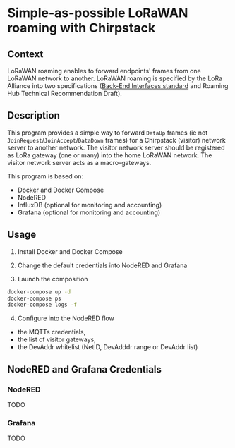 # Simple-as-possible LoRaWAN roaming with Chirpstack

## Context
LoRaWAN roaming enables to forward endpoints' frames from one LoRaWAN network to another. LoRaWAN roaming is specified by the LoRa Alliance into  two specifications ([Back-End Interfaces standard](https://lora-alliance.org/resource_hub/ts002-110-lorawan-backend-interfaces/) and Roaming Hub Technical Recommendation Draft).

## Description
This program provides a simple way to forward `DataUp` frames (ie not `JoinRequest`/`JoinAccept`/`DataDown` frames) for a Chirpstack (visitor) network server to another network. The visitor network server should be registered as LoRa gateway (one or many) into the home LoRaWAN network. The visitor network server acts as a macro-gateways.

This program is based on:
* Docker and Docker Compose
* NodeRED
* InfluxDB (optional for monitoring and accounting)
* Grafana (optional for monitoring and accounting)

## Usage

1) Install Docker and Docker Compose

2) Change the default credentials into NodeRED and Grafana

3) Launch the composition
```bash
docker-compose up -d
docker-compose ps
docker-compose logs -f
```

4) Configure into the NodeRED flow
* the MQTTs credentials,
* the list of visitor gateways,
* the DevAddr whitelist (NetID, DevAdddr range or DevAddr list)

## NodeRED and Grafana Credentials
### NodeRED
TODO

### Grafana
TODO
